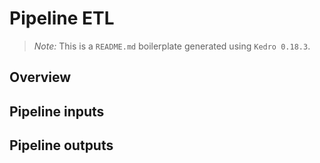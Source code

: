 # Pipeline ETL

> *Note:* This is a `README.md` boilerplate generated using `Kedro 0.18.3`.

## Overview

<!---
Please describe your modular pipeline here.
-->

## Pipeline inputs

<!---
The list of pipeline inputs.
-->

## Pipeline outputs

<!---
The list of pipeline outputs.
-->
